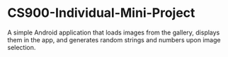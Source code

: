 # CS900-Individual-Mini-Project
A simple Android application that loads images from the gallery, displays them in the app, and generates random strings and numbers upon image selection.
